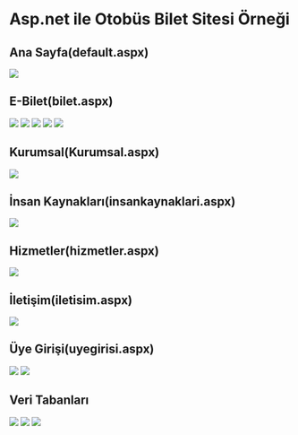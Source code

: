 # Asp.net ile Otobüs Bilet Sitesi Örneği

## Ana Sayfa(default.aspx)
<img src="https://raw.githubusercontent.com/ferhatsavtak/BusTicketWebsite/master/ReadmePictures/1.png" width="auto">

## E-Bilet(bilet.aspx)
<img src="https://raw.githubusercontent.com/ferhatsavtak/BusTicketWebsite/master/ReadmePictures/2.png" width="auto">
<img src="https://raw.githubusercontent.com/ferhatsavtak/BusTicketWebsite/master/ReadmePictures/3.png" width="auto">
<img src="https://raw.githubusercontent.com/ferhatsavtak/BusTicketWebsite/master/ReadmePictures/4.png" width="auto">
<img src="https://raw.githubusercontent.com/ferhatsavtak/BusTicketWebsite/master/ReadmePictures/5.png" width="auto">
<img src="https://raw.githubusercontent.com/ferhatsavtak/BusTicketWebsite/master/ReadmePictures/6.png" width="auto">

## Kurumsal(Kurumsal.aspx)
<img src="https://raw.githubusercontent.com/ferhatsavtak/BusTicketWebsite/master/ReadmePictures/7.png" width="auto">

## İnsan Kaynakları(insankaynaklari.aspx)
<img src="https://raw.githubusercontent.com/ferhatsavtak/BusTicketWebsite/master/ReadmePictures/8.png" width="auto">

## Hizmetler(hizmetler.aspx)
<img src="https://raw.githubusercontent.com/ferhatsavtak/BusTicketWebsite/master/ReadmePictures/9.png" width="auto">

## İletişim(iletisim.aspx)
<img src="https://raw.githubusercontent.com/ferhatsavtak/BusTicketWebsite/master/ReadmePictures/10.png" width="auto">

## Üye Girişi(uyegirisi.aspx)
<img src="https://raw.githubusercontent.com/ferhatsavtak/BusTicketWebsite/master/ReadmePictures/11.png" width="auto">
<img src="https://raw.githubusercontent.com/ferhatsavtak/BusTicketWebsite/master/ReadmePictures/12.png" width="auto">

## Veri Tabanları
<img src="https://raw.githubusercontent.com/ferhatsavtak/BusTicketWebsite/master/ReadmePictures/18.png" width="auto">
<img src="https://raw.githubusercontent.com/ferhatsavtak/BusTicketWebsite/master/ReadmePictures/19.png" width="auto">
<img src="https://raw.githubusercontent.com/ferhatsavtak/BusTicketWebsite/master/ReadmePictures/20.png" width="auto">

